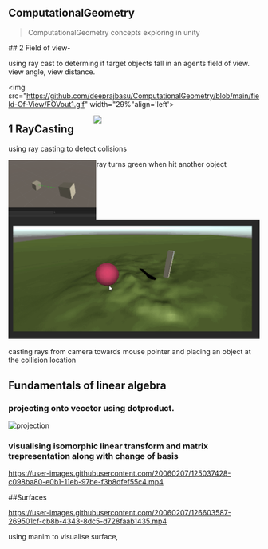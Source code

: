 ## ComputationalGeometry

> ComputationalGeometry concepts exploring in unity

<p>
## 2 Field  of view- 

using ray cast to determing if target objects fall in an agents field of view. view angle, view distance. </p>

<img src="https://github.com/deeprajbasu/ComputationalGeometry/blob/main/field-Of-View/FOVout1.gif" width="29%"align='left'>

<img src="https://github.com/deeprajbasu/ComputationalGeometry/blob/main/field-Of-View/FOVout2.gif" width="66%" align='right'>


## 1 RayCasting

using ray casting to detect colisions 

<img src="https://github.com/deeprajbasu/ComputationalGeometry/blob/main/raycast/screen2.PNG" width="35%" align='left'>

ray turns green when hit another object 


<img src="https://github.com/deeprajbasu/ComputationalGeometry/blob/main/raycast/rayHitPlace.gif" width="100%">
<p>
casting rays from camera towards mouse pointer  and placing an object at the collision location
</p>



## Fundamentals of linear algebra

### projecting onto vecetor using dotproduct. 
![projection](https://user-images.githubusercontent.com/20060207/126078546-3e003a42-a6e2-49c1-b580-c96d42ed9b80.png)


### visualising isomorphic linear transform and matrix trepresentation along with change of basis
https://user-images.githubusercontent.com/20060207/125037428-c098ba80-e0b1-11eb-97be-f3b8dfef55c4.mp4



##Surfaces

https://user-images.githubusercontent.com/20060207/126603587-269501cf-cb8b-4343-8dc5-d728faab1435.mp4



using manim to visualise surface,


